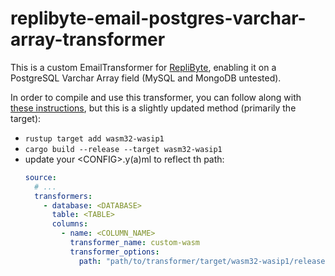 # replibyte-email-postgres-varchar-array-transformer

This is a custom EmailTransformer for [RepliByte], enabling it on a PostgreSQL Varchar Array field (MySQL and MongoDB
untested).

In order to compile and use this transformer, you can follow along with [these instructions], but this is a slightly
updated method (primarily the target):

- `rustup target add wasm32-wasip1`
- `cargo build --release --target wasm32-wasip1`
- update your \<CONFIG\>.y(a)ml to reflect th path:
    ```yaml
    source:
      # ...
      transformers:
        - database: <DATABASE>
          table: <TABLE>
          columns:
            - name: <COLUMN_NAME>
              transformer_name: custom-wasm
              transformer_options:
                path: "path/to/transformer/target/wasm32-wasip1/release/replibyte-email-postgres-varchar-array-transformer.wasm"
    ```

[//]: # (Links)

[RepliByte]: https://www.replibyte.com/

[these instructions]: https://www.replibyte.com/docs/advanced-guides/web-assembly-transformer/
